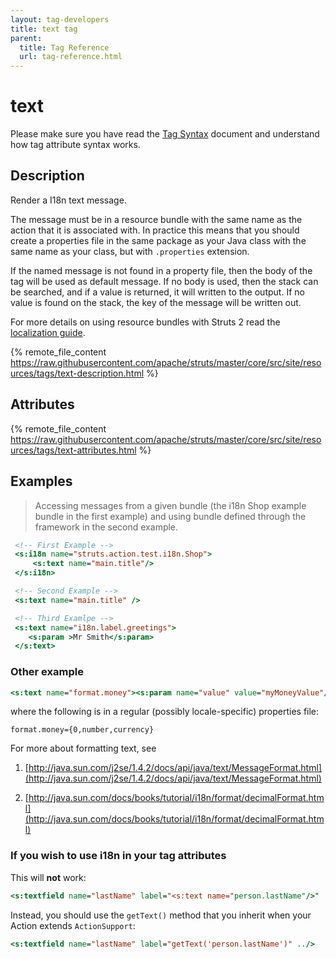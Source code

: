 ```yaml
---
layout: tag-developers
title: text tag
parent:
  title: Tag Reference
  url: tag-reference.html
---
```


# text

Please make sure you have read the [Tag Syntax](tag-syntax) document and understand how tag attribute syntax works.

## Description

Render a I18n text message.

The message must be in a resource bundle with the same name as the action that it is associated with. In practice this 
means that you should create a properties file in the same package as your Java class with the same name as your class, 
but with `.properties` extension.

If the named message is not found in a property file, then the body of the tag will be used as default message. If no body 
is used, then the stack can be searched, and if a value is returned, it will written to the output.
If no value is found on the stack, the key of the message will be written out.

For more details on using resource bundles with Struts 2 read the [localization guide](../core-developers/localization.html).

{% remote_file_content https://raw.githubusercontent.com/apache/struts/master/core/src/site/resources/tags/text-description.html %}

## Attributes

{% remote_file_content https://raw.githubusercontent.com/apache/struts/master/core/src/site/resources/tags/text-attributes.html %}

## Examples

> Accessing messages from a given bundle (the i18n Shop example bundle in the first example) and using bundle defined 
> through the framework in the second example.

```jsp
 <!-- First Example -->
 <s:i18n name="struts.action.test.i18n.Shop">
     <s:text name="main.title"/>
 </s:i18n>

 <!-- Second Example -->
 <s:text name="main.title" />

 <!-- Third Examlpe -->
 <s:text name="i18n.label.greetings">
    <s:param >Mr Smith</s:param>
 </s:text>
```

### Other example

```jsp
<s:text name="format.money"><s:param name="value" value="myMoneyValue"/></s:text>
```

where the following is in a regular (possibly locale-specific) properties file:

```
format.money={0,number,currency}
```

For more about formatting text, see

1. [http://java.sun.com/j2se/1.4.2/docs/api/java/text/MessageFormat.html](http://java.sun.com/j2se/1.4.2/docs/api/java/text/MessageFormat.html)

2. [http://java.sun.com/docs/books/tutorial/i18n/format/decimalFormat.html](http://java.sun.com/docs/books/tutorial/i18n/format/decimalFormat.html)

### If you wish to use i18n in your tag attributes

This will **not** work:

```jsp
<s:textfield name="lastName" label="<s:text name="person.lastName"/>" ../>
```

Instead, you should use the `getText()` method that you inherit when your Action extends `ActionSupport`:

```jsp
<s:textfield name="lastName" label="getText('person.lastName')" ../>
```
